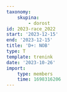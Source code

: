 ```yaml
---
taxonomy:
    skupina:
        - dorost
id: 2023-race_2022
start: '2023-12-15'
end: '2023-12-15'
title: 'D+: NOB'
type: T
template: trenink
date: '2023-10-26'
import:
    type: members
    time: 1698316206
---
```


